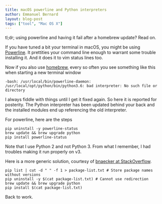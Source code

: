 ```yaml
---
title: macOS powerline and Python interpreters
author: Emmanuel Bernard
layout: blog-post
tags: ["tool", "Mac OS X"]
---
```

tl;dr; using powerline and having it fail after a homebrew update? Read on.

If you have tuned a bit your terminal in macOS, you might be using [Powerline](https://github.com/powerline/powerline).
It prettities your command line enough to warrant some trouble installing it.
And it does it to vim status lines too.

Now if you also use [homebrew](https://brew.sh), every so often you see something like this when starting a new terminal window

    -bash: /usr/local/bin/powerline-daemon: /usr/local/opt/python/bin/python3.6: bad interpreter: No such file or directory

I always fiddle with things until I get it fixed again.
So here it is reported for posterity.
The Python interpreter has been updated behind your back and the installed modules end up referencing the old interpreter.

For powerline, here are the steps

    pip uninstall -y powerline-status
    brew update && brew upgrade python
    pip install powerline-status

Note that I use Python 2 and not Python 3.
From what I remember, I had troubles making it run properly on v3.

Here is a more generic solution, courtesy of [bnaecker at StackOverflow](https://stackoverflow.com/questions/41470483/how-to-update-macos-python-packages).

    pip list | cut -d " " -f 1 > package-list.txt # Store package names without versions
    pip uninstall -y $(cat package-list.txt) # Cannot use redirection
    brew update && brew upgrade python
    pip install $(cat package-list.txt)

Back to work.
